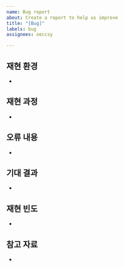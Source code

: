 ```yaml
---
name: Bug report
about: Create a report to help us improve
title: "[Bug]"
labels: bug
assignees: oeccsy

---
```


## 재현 환경
- 

## 재현 과정 
- 

## 오류 내용
- 

## 기대 결과
- 

## 재현 빈도
- 

## 참고 자료
-
